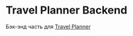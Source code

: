 # Travel Planner Backend

Бэк-энд часть для [Travel Planner](https://github.com/slash0t/travel-planner)
